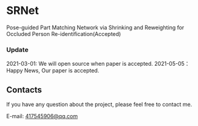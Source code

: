 # SRNet
Pose-guided Part Matching Network via Shrinking and Reweighting for Occluded Person
Re-identification(Accepted)

### Update
2021-03-01: We will open source when paper is accepted.
2021-05-05：Happy News, Our paper is accepted.



## Contacts
If you have any question about the project, please feel free to contact me.

E-mail: 417545906@qq.com

